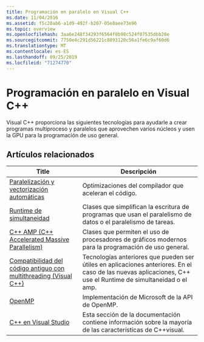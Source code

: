 ```yaml
---
title: Programación en paralelo en Visual C++
ms.date: 11/04/2016
ms.assetid: f5c28ab6-a1d9-492f-b207-05e8aee73e96
ms.topic: overview
ms.openlocfilehash: 3aa6e248f34293f6564f0b98c524f07535dbb20e
ms.sourcegitcommit: 7750e4c291d56221c8893120c56a1fe6c9af60d6
ms.translationtype: MT
ms.contentlocale: es-ES
ms.lasthandoff: 09/25/2019
ms.locfileid: "71274770"
---
```

# <a name="parallel-programming-in-visual-c"></a>Programación en paralelo en Visual C++

Visual C++ proporciona las siguientes tecnologías para ayudarle a crear programas multiproceso y paralelos que aprovechen varios núcleos y usen la GPU para la programación de uso general.

## <a name="related-articles"></a>Artículos relacionados

|Title|Descripción|
|-----------|-----------------|
|[Paralelización y vectorización automáticas](auto-parallelization-and-auto-vectorization.md)|Optimizaciones del compilador que aceleran el código.|
|[Runtime de simultaneidad](concrt/concurrency-runtime.md)|Clases que simplifican la escritura de programas que usan el paralelismo de datos o el paralelismo de tareas.|
|[C++ AMP (C++ Accelerated Massive Parallelism)](amp/cpp-amp-cpp-accelerated-massive-parallelism.md)|Clases que permiten el uso de procesadores de gráficos modernos para la programación de uso general.|
|[Compatibilidad del código antiguo con multithreading (Visual C++)](multithreading-support-for-older-code-visual-cpp.md)|Tecnologías anteriores que pueden ser útiles en aplicaciones anteriores. En el caso de las nuevas aplicaciones, C++ use el Runtime de simultaneidad o el amp.|
|[OpenMP](openmp/openmp-in-visual-cpp.md)|Implementación de Microsoft de la API de OpenMP.|
|[C++ en Visual Studio](../overview/visual-cpp-in-visual-studio.md)|Esta sección de la documentación contiene información sobre la mayoría de las características de C++visual.|